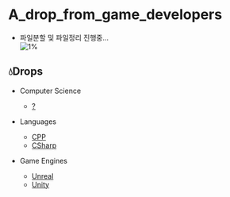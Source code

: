 ﻿# A_drop_from_game_developers
- 파일분할 및 파일정리 진행중...  
![1%](https://progress-bar.xyz/1/?scale=100&title=progress&width=512&color=babaca&suffix=/100)

## :droplet:Drops
- Computer Science
    - [?](./ComputerScience/README.md)
    
- Languages
    - [CPP](./Languages/CPP.md)
    - [CSharp](./Languages/CSharp.md)

- Game Engines
    - [Unreal](./GameEngines/Unreal.md)
    - [Unity](./GameEngines/Unity.md)